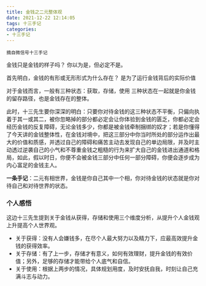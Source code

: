 ```yaml
---
title: 金钱之二元整体观
date: 2021-12-22 12:14:05
tags: 十三手记
categories:
- 十三手记
---
```


`摘自微信号十三手记`

金钱只是金钱的样子吗？ 
你以为是，但必定不是。

首先明白，金钱的有形或无形形式为什么存在？ 
是为了运行金钱背后的实际价值

对于金钱而言，一般有三种状态：获取，存储，使用
三种状态在一起就是你金钱的留存路径，也是金钱存在的整体。

此时，十三先生要你深深的明白：只要你对待金钱的这三种状态不平衡，只偏向执着于其一或其二，被你忽略掉的部分都必定会让你体验到金钱的匮乏，你都必定会经历金钱的反复障碍，无论金钱多少，你都是被金钱牵制捆绑的奴才；若是你懂得了今天讲的金钱整体性，在金钱对境中，把这三部分中你当时所处的部分运作出最大的价值和质感，并透过自己的障碍和痛苦主动去发现自己的单边局限，并及时主动透过逆袭自己的小气和不尊重金钱之粗糙的行为来扩大自己的金钱进出通道和格局，如此，假以时日，你便不会被金钱三部分中任何一部分障碍，你便会逐步成为内心富足的金钱主人。

**一条手记**：二元有相世界，金钱是你自己其中一个相，你对待金钱的状态就是你对待自己和对待世界的状态。

### 个人感悟
这边十三先生提到关于金钱从获得，存储和使用三个维度分析，从提升个人金钱观上升提高个人世界观。
- 关于获得：没有人会嫌钱多，在尽个人最大努力以及精力下，应最高效提升金钱的获得效率。
- 关于存储：有了上一步，存储才有意义，如何有效理财，提升金钱的有效价值；另外，足够的存储才能带给个人底气和自信。
- 关于使用：根据上两步的情况，具体规划用度，及时安抚自我，时刻让自己充满斗志与动力。

